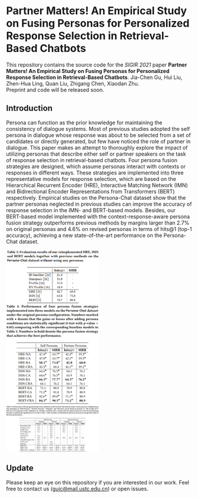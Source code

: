 # Partner Matters! An Empirical Study on Fusing Personas for Personalized Response Selection in Retrieval-Based Chatbots
This repository contains the source code for the _SIGIR 2021_ paper **Partner Matters! An Empirical Study on Fusing Personas for Personalized Response Selection in Retrieval-Based Chatbots**. Jia-Chen Gu, Hui Liu, Zhen-Hua Ling, Quan Liu, Zhigang Chen, Xiaodan Zhu. <br>
Preprint and code will be released soon. <br>

## Introduction
Persona can function as the prior knowledge for maintaining the consistency of dialogue systems.
Most of previous studies adopted the self persona in dialogue whose response was about to be selected from a set of candidates or directly generated, but few have noticed the role of partner in dialogue.
This paper makes an attempt to thoroughly explore the impact of utilizing personas that describe either self or partner speakers on the task of response selection in retrieval-based chatbots.
Four persona fusion strategies are designed, which assume personas interact with contexts or responses in different ways.
These strategies are implemented into three representative models for response selection, which are based on the Hierarchical Recurrent Encoder (HRE), Interactive Matching Network (IMN) and Bidirectional Encoder Representations from Transformers (BERT) respectively.
Empirical studies on the Persona-Chat dataset show that the partner personas neglected in previous studies can improve the accuracy of response selection in the IMN- and BERT-based models.
Besides, our BERT-based model implemented with the context-response-aware persona fusion strategy outperforms previous methods by margins larger than 2.7% on original personas and 4.6% on revised personas in terms of hits@1 (top-1 accuracy), achieving a new state-of-the-art performance on the Persona-Chat dataset.

<img src="image/table3.png" width=50%>

<img src="image/table4.png" width=50%>

<img src="image/table5.png" width=50%>

## Update
Please keep an eye on this repository if you are interested in our work.
Feel free to contact us (gujc@mail.ustc.edu.cn) or open issues.
